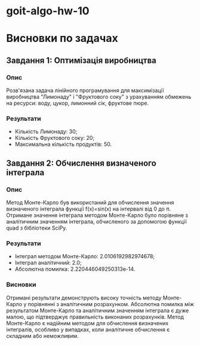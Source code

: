 # goit-algo-hw-10

# Висновки по задачах

## Завдання 1: Оптимізація виробництва

### Опис

Розв'язана задача лінійного програмування для максимізації виробництва "Лимонаду" і "Фруктового соку" з урахуванням обмежень на ресурси: воду, цукор, лимонний сік, фруктове пюре.

### Результати

- Кількість Лимонаду: 30;
- Кількість Фруктового соку: 20;
- Максимальна кількість продуктів: 50.

## Завдання 2: Обчислення визначеного інтеграла

### Опис

Метод Монте-Карло був використаний для обчислення значення визначеного інтеграла функції f(x)=sin(x) на інтервалі від 0 до π.
Отримане значення інтеграла методом Монте-Карло було порівняне з аналітичним значенням інтеграла, обчисленого за допомогою функції quad з бібліотеки SciPy.

### Результати

- Інтеграл методом Монте-Карло: 2.0106192982974678;
- Інтеграл аналітичний: 2.0;
- Абсолютна помилка: 2.220446049250313e-14.

### Висновки

Отримані результати демонструють високу точність методу Монте-Карло у порівнянні з аналітичним розрахунком. Абсолютна помилка між результатом Монте-Карло та аналітичним значенням інтеграла є дуже малою, що підтверджує правильність виконаних розрахунків. Метод Монте-Карло є надійним методом для обчислення визначених інтегралів, особливо у випадках, коли аналітичне обчислення є складним або неможливим.

